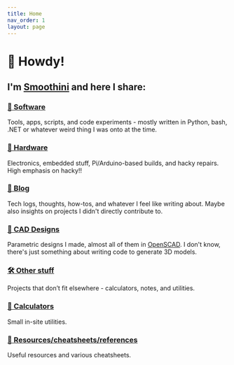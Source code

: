 ```yaml
---
title: Home
nav_order: 1
layout: page
---
```


# 👋 Howdy!

## I'm [**Smoothini**](https://github.com/Smoothini) and here I share:


### [🧠 Software](projects/software/)
Tools, apps, scripts, and code experiments - mostly written in Python, bash, .NET or whatever weird thing I was onto at the time.

### [🔧 Hardware](projects/hardware/)
Electronics, embedded stuff, Pi/Arduino-based builds, and hacky repairs. High emphasis on hacky!!

### [📝 Blog](/blog/)
Tech logs, thoughts, how-tos, and whatever I feel like writing about. Maybe also insights on projects I didn't directly contribute to.

### [📐 CAD Designs](projects/cad/)
Parametric designs I made, almost all of them in [OpenSCAD](https://openscad.org/). I don't know, there's just something about writing code to generate 3D models.

### [🛠️ Other stuff](projects/other/)
Projects that don’t fit elsewhere - calculators, notes, and utilities.

### [🧮 Calculators](calculators/)
Small in-site utilities.

### [🧮 Resources/cheatsheets/references](cheatsheets/)
Useful resources and various cheatsheets.

<!--
## 📌 Useful Pages

- [All Projects](/projects/)
- [Setup Notes](/notes/setup/)
- [My Resume](/resume/) *(optional)*
-->